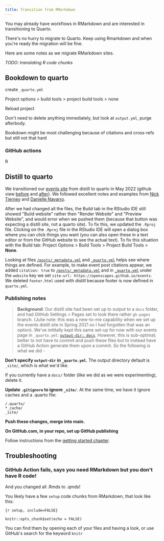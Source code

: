 ```yaml
---
title: Transition from RMarkdown
---
```


You may already have workflows in RMarkdown and are interested in transitioning to Quarto. 

There's no hurry to migrate to Quarto. Keep using Rmarkdown and when you're ready the migration will be fine.

Here are some notes as we migrate RMarkdown sites. 

*TODO: translating R code chunks*

## Bookdown to quarto

create `_quarto.yml`

Project options > build tools > project build tools > none

Reload project

Don't need to delete anything immediately, but look at `output.yml`, purge afterbody. 

Bookdown might be most challenging because of citations and cross-refs but still not that hard

### GitHub actions

R

## Distill to quarto

We transitioned our [events site](https://openscapes.org/events) from distill to quarto in May 2022 (github view [before](https://github.com/Openscapes/events/tree/13f95f507629eba5e6ed721d1902258dcbc421e6) and [after](https://github.com/Openscapes/events/tree/237acd5144d810cb5465cc5616ee453f2e261fbc)). We followed excellent notes and examples from [Nick Tierney](https://www.njtierney.com/post/2022/04/11/rmd-to-qmd/) and [Danielle Navarro](https://blog.djnavarro.net/posts/2022-04-20_porting-to-quarto/). 

After we had changed all the files, the Build tab in the RStudio IDE still showed "Build website" rather then "Render Website" and "Preview Website", and would error when we pushed them (because that button was expecting a distill site, not a quarto site). To fix this, we updated the `.Rproj` file. Clicking on the `.Rproj` file in the RStudio IDE will open a dialog box where you can click things you want (you can also open these in a text editor or from the GitHub website to see the actual text). To fix this situation with the Build tab: Project Options > Build Tools > Project Build Tools > **None**.

Looking at files [`/posts/_metadata.yml`](https://github.com/Openscapes/events/blob/main/posts/_metadata.yml) and [`_quarto.yml`](https://github.com/Openscapes/events/blob/main/_quarto.yml) helps see where things are defined. For example, to make event post citations appear, we added `citation: true` to [`/posts/_metadata.yml`](https://github.com/Openscapes/events/blob/main/posts/_metadata.yml) and in [`_quarto.yml`](https://github.com/Openscapes/events/blob/main/_quarto.yml) under the `website` key we set `site-url: https://openscapes.github.io/events`. We deleted `footer.html` used with distill because footer is now defined in `quarto.yml`.

### Publishing notes

> **Background**: Our distill site had been set up to output to a `docs` folder, and had GitHub Settings > Pages set to look there rather `gh-pages` branch. (Julie note: this was a new-to-me capability when we set up the events distill site in Spring 2021 so I had forgotten that was an option). We've inititally kept this same set-up for now with our events page in `_quarto.yml`: [`output-dir: docs`](https://github.com/Openscapes/events/blob/237acd5144d810cb5465cc5616ee453f2e261fbc/_quarto.yml#L3). However, this is sub-optimal; better to not have to commit and push these files but to instead have a GitHub Action generate them upon a commit. So the following is what we did -

**Don't specify `output-dir` in `_quarto.yml`**. The output directory default is `_site/`, which is what we'd like.

If you currently have a `docs/` folder (like we did as we were experimenting), delete it.

**Update `.gitignore` to ignore `_site/`**. At the same time, we have it ignore caches and a .quarto file: 

```{.bash}
/.quarto/
*_cache/
_site/
```

**Push these changes, merge into main.**

**On GitHub.com, in your repo, set up GitHub publishing**

Follow instructions from the [getting started chapter](https://openscapes.github.io/quarto-website-tutorial/first-observations.md#set-up-github-publishing). 

## Troubleshooting

### GitHub Action fails, says you need RMarkdown but you don't have R code!

And you changed all .Rmds to .qmds!

You likely have a few `setup` code chunks from RMarkdown, that look like this:

`{r setup, include=FALSE}`

`knitr::opts_chunk$set(echo = FALSE)`

You can find them by opening each of your files and having a look, or use GitHub's search for the keyword `knitr`
